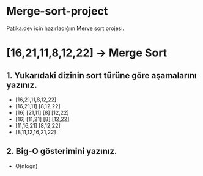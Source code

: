# Merge-sort-project
Patika.dev için hazırladığım Merve sort projesi.


# [16,21,11,8,12,22] -> Merge Sort
## 1. Yukarıdaki dizinin sort türüne göre aşamalarını yazınız.

- [16,21,11,8,12,22]
- [16,21,11]   [8,12,22]
- [16]   [21,11]   [8]   [12,22]
- [16]   [11,21]   [8]   [12,22]
- [11,16,21]   [8,12,22]
- [8,11,12,16,21,22]

## 2. Big-O gösterimini yazınız.

- O(nlogn)
